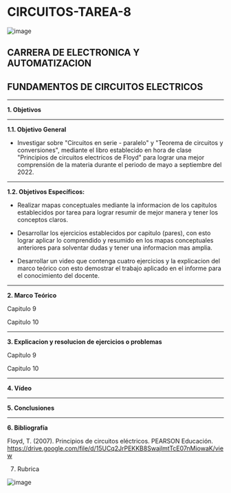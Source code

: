 # CIRCUITOS-TAREA-8

![image](https://user-images.githubusercontent.com/105686218/169063263-fec46540-3f80-4755-af10-c6e466470348.png)        

## CARRERA DE ELECTRONICA Y AUTOMATIZACION

## FUNDAMENTOS DE CIRCUITOS ELECTRICOS

***

**1. Objetivos**

***

   **1.1. Objetivo General** 
   
- Investigar sobre "Circuitos en serie - paralelo" y "Teorema de circuitos y conversiones", mediante el libro establecido en hora de clase "Principios de circuitos electricos de Floyd" para lograr una mejor comprensión de la materia durante el periodo de mayo a septiembre del 2022.

***

  **1.2. Objetivos Específicos:**
   
- Realizar mapas conceptuales mediante la informacion de los capitulos establecidos por tarea para lograr resumir de mejor manera y tener los conceptos claros.

- Desarrollar los ejercicios establecidos por capitulo (pares), con esto lograr aplicar lo comprendido y resumido en los mapas conceptuales anteriores para solventar dudas y tener una informacion mas amplia.

- Desarrollar un video que contenga cuatro ejercicios y la explicacion del marco teórico con esto demostrar el trabajo aplicado en el informe para el conocimiento del docente.
   
***

**2. Marco Teórico**

Capitulo 9

Capitulo 10

***

**3. Explicacion y resolucion de ejercicios o problemas**

Capítulo 9

Capitulo 10

***

**4. Vídeo**

***

**5. Conclusiones**

***

**6. Bibliografía**

Floyd, T. (2007). Principios de circuitos eléctricos. PEARSON Educación. https://drive.google.com/file/d/15UCq2JrPEKKB8SwajlmtTcE07nMiowaK/view

7. Rubrica

![image](https://user-images.githubusercontent.com/94011974/168502638-68a88253-237f-494b-b87f-72ae3914cb18.png)
